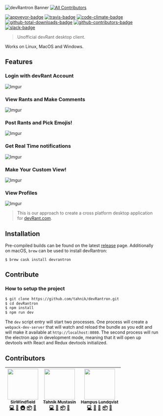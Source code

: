 ![devRantron Banner](https://i.imgur.com/dMWxH4x.png)
[![All Contributors](https://img.shields.io/badge/all_contributors-3-orange.svg?style=flat-square)](#contributors)

[![appveyor-badge]][appveyor-url]
[![travis-badge]][travis-url]
[![code-climate-badge]][code-climate-url]
[![github-total-downloads-badge]][github-total-downloads-url]
[![github-contributors-badge]][github-contributors-url]
[![slack-badge]][slack-url]

> Unofficial devRant desktop client.

Works on Linux, MacOS and Windows.

## Features

### Login with devRant Account
![Imgur](https://i.imgur.com/Tf1T1BR.png)
### View Rants and Make Comments
![Imgur](https://i.imgur.com/zGVFdqV.png)
### Post Rants and Pick Emojis!
![Imgur](https://i.imgur.com/FxJJ3jn.png)
### Get Real Time notifications
![Imgur](https://i.imgur.com/1XO7f4b.png)
### Make Your Custom View!
![Imgur](https://i.imgur.com/XFQC2aO.png)
### View Profiles
![Imgur](https://i.imgur.com/oPTZQLs.png)

> This is our approach to create a cross platform desktop application for [devRant.com].

## Installation

Pre-compiled builds can be found on the latest [release](https://github.com/tahnik/devRantron/releases/latest) page.
Additionally on macOS, `brew` can be used to install devRantron:

```
$ brew cask install devrantron
```

## Contribute

### How to setup the project

```bash
$ git clone https://github.com/tahnik/devRantron.git
$ cd devRantron
$ npm install
$ npm run dev
```

The `dev` script entry will start two processes. One process will create a `webpack-dev-server` that will watch and reload the bundle as you edit and will make it available at `http://localhost:8080`.
The second process will run the electron app in development mode, meaning that it will open up devtools with React and Redux devtools initialized.

## Contributors

<!-- ALL-CONTRIBUTORS-LIST:START - Do not remove or modify this section -->
<!-- prettier-ignore -->
| [<img src="https://avatars1.githubusercontent.com/u/5113257?v=4" width="100px;"/><br /><sub><b>SirWindfield</b></sub>](https://github.com/SirWindfield)<br />[💻](https://github.com/tahnik/devRantron/commits?author=SirWindfield "Code") [📖](https://github.com/tahnik/devRantron/commits?author=SirWindfield "Documentation") [🚇](#infra-SirWindfield "Infrastructure (Hosting, Build-Tools, etc)") [📦](#platform-SirWindfield "Packaging/porting to new platform") [🔧](#tool-SirWindfield "Tools") | [<img src="https://avatars0.githubusercontent.com/u/9964210?v=4" width="100px;"/><br /><sub><b>Tahnik Mustasin</b></sub>](http://www.tahnik.com)<br />[💻](https://github.com/tahnik/devRantron/commits?author=tahnik "Code") [📖](https://github.com/tahnik/devRantron/commits?author=tahnik "Documentation") [📦](#platform-tahnik "Packaging/porting to new platform") [🔧](#tool-tahnik "Tools") | [<img src="https://avatars1.githubusercontent.com/u/16632409?v=4" width="100px;"/><br /><sub><b>Hampus Lundqvist</b></sub>](https://mobooru.me)<br />[💻](https://github.com/tahnik/devRantron/commits?author=RekkyRek "Code") [🎨](#design-RekkyRek "Design") [📖](https://github.com/tahnik/devRantron/commits?author=RekkyRek "Documentation") [📦](#platform-RekkyRek "Packaging/porting to new platform") [🔧](#tool-RekkyRek "Tools") |
| :---: | :---: | :---: |
<!-- ALL-CONTRIBUTORS-LIST:END -->

[appveyor-badge]: https://img.shields.io/appveyor/ci/tahnik/devRantron/master.svg
[appveyor-url]: https://ci.appveyor.com/project/tahnik/devrantron

[code-climate-badge]: https://codeclimate.com/github/tahnik/devRantron/badges/gpa.svg
[code-climate-url]: https://codeclimate.com/github/tahnik/devRantron

[devRant.com]: <http://devrant.com>

[github-contributors-badge]: https://img.shields.io/github/contributors/tahnik/devRantron.svg
[github-contributors-url]: https://github.com/tahnik/devRantron/graphs/contributors

[github-total-downloads-badge]: https://img.shields.io/github/downloads/tahnik/devRantron/total.svg
[github-total-downloads-url]: https://github.com/tahnik/devRantron/releases

[slack-badge]: https://img.shields.io/badge/slack-devRantron-blue.svg
[slack-url]: https://devrantron.slack.com/

[travis-badge]: https://img.shields.io/travis/tahnik/devRantron/master.svg
[travis-url]: https://travis-ci.org/tahnik/devRantron
